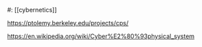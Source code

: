 #: [[cybernetics]] 

https://ptolemy.berkeley.edu/projects/cps/

https://en.wikipedia.org/wiki/Cyber%E2%80%93physical_system

